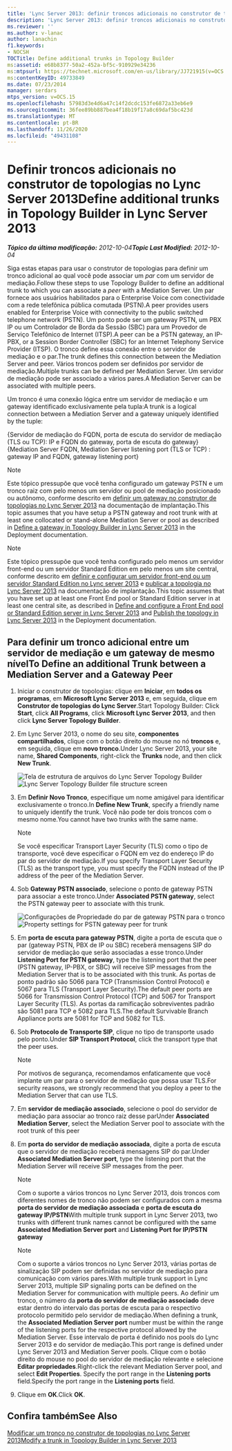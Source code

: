 ```yaml
---
title: 'Lync Server 2013: definir troncos adicionais no construtor de topologias'
description: 'Lync Server 2013: definir troncos adicionais no construtor de topologias.'
ms.reviewer: ''
ms.author: v-lanac
author: lanachin
f1.keywords:
- NOCSH
TOCTitle: Define additional trunks in Topology Builder
ms:assetid: e68b8377-50a2-452a-bf5c-910929e34236
ms:mtpsurl: https://technet.microsoft.com/en-us/library/JJ721915(v=OCS.15)
ms:contentKeyID: 49733849
ms.date: 07/23/2014
manager: serdars
mtps_version: v=OCS.15
ms.openlocfilehash: 57983d3e4d6a47c14f2dcdc153fe6872a33eb6e9
ms.sourcegitcommit: 36fee89bb887bea4f18b19f17a8c69daf5bc423d
ms.translationtype: MT
ms.contentlocale: pt-BR
ms.lasthandoff: 11/26/2020
ms.locfileid: "49431108"
---
```

# <a name="define-additional-trunks-in-topology-builder-in-lync-server-2013"></a><span data-ttu-id="c0fea-103">Definir troncos adicionais no construtor de topologias no Lync Server 2013</span><span class="sxs-lookup"><span data-stu-id="c0fea-103">Define additional trunks in Topology Builder in Lync Server 2013</span></span>

<div data-xmlns="http://www.w3.org/1999/xhtml">

<div class="topic" data-xmlns="http://www.w3.org/1999/xhtml" data-msxsl="urn:schemas-microsoft-com:xslt" data-cs="https://msdn.microsoft.com/">

<div data-asp="https://msdn2.microsoft.com/asp">



</div>

<div id="mainSection">

<div id="mainBody"><span data-ttu-id="c0fea-104">

<span> </span></span><span class="sxs-lookup"><span data-stu-id="c0fea-104">

<span> </span></span></span>

<span data-ttu-id="c0fea-105">_**Tópico da última modificação:** 2012-10-04_</span><span class="sxs-lookup"><span data-stu-id="c0fea-105">_**Topic Last Modified:** 2012-10-04_</span></span>

<span data-ttu-id="c0fea-106">Siga estas etapas para usar o construtor de topologias para definir um tronco adicional ao qual você pode associar um *par* com um servidor de mediação.</span><span class="sxs-lookup"><span data-stu-id="c0fea-106">Follow these steps to use Topology Builder to define an additional trunk to which you can associate a *peer* with a Mediation Server.</span></span> <span data-ttu-id="c0fea-107">Um par fornece aos usuários habilitados para o Enterprise Voice com conectividade com a rede telefônica pública comutada (PSTN).</span><span class="sxs-lookup"><span data-stu-id="c0fea-107">A peer provides users enabled for Enterprise Voice with connectivity to the public switched telephone network (PSTN).</span></span> <span data-ttu-id="c0fea-108">Um ponto pode ser um gateway PSTN, um PBX IP ou um Controlador de Borda da Sessão (SBC) para um Provedor de Serviço Telefônico de Internet (ITSP).</span><span class="sxs-lookup"><span data-stu-id="c0fea-108">A peer can be a PSTN gateway, an IP-PBX, or a Session Border Controller (SBC) for an Internet Telephony Service Provider (ITSP).</span></span> <span data-ttu-id="c0fea-109">O tronco define essa conexão entre o servidor de mediação e o par.</span><span class="sxs-lookup"><span data-stu-id="c0fea-109">The trunk defines this connection between the Mediation Server and peer.</span></span> <span data-ttu-id="c0fea-110">Vários troncos podem ser definidos por servidor de mediação.</span><span class="sxs-lookup"><span data-stu-id="c0fea-110">Multiple trunks can be defined per Mediation Server.</span></span> <span data-ttu-id="c0fea-111">Um servidor de mediação pode ser associado a vários pares.</span><span class="sxs-lookup"><span data-stu-id="c0fea-111">A Mediation Server can be associated with multiple peers.</span></span>

<span data-ttu-id="c0fea-112">Um tronco é uma conexão lógica entre um servidor de mediação e um gateway identificado exclusivamente pela tupla:</span><span class="sxs-lookup"><span data-stu-id="c0fea-112">A trunk is a logical connection between a Mediation Server and a gateway uniquely identified by the tuple:</span></span>

<span data-ttu-id="c0fea-113">{Servidor de mediação do FQDN, porta de escuta do servidor de mediação (TLS ou TCP): IP e FQDN do gateway, porta de escuta do gateway}</span><span class="sxs-lookup"><span data-stu-id="c0fea-113">{Mediation Server FQDN, Mediation Server listening port (TLS or TCP) : gateway IP and FQDN, gateway listening port}</span></span>

<div>


> [!NOTE]  
> <span data-ttu-id="c0fea-114">Este tópico pressupõe que você tenha configurado um gateway PSTN e um tronco raiz com pelo menos um servidor ou pool de mediação posicionado ou autônomo, conforme descrito em <A href="lync-server-2013-define-a-gateway-in-topology-builder.md">definir um gateway no construtor de topologias no Lync Server 2013</A> na documentação de implantação.</span><span class="sxs-lookup"><span data-stu-id="c0fea-114">This topic assumes that you have setup a PSTN gateway and root trunk with at least one collocated or stand-alone Mediation Server or pool as described in <A href="lync-server-2013-define-a-gateway-in-topology-builder.md">Define a gateway in Topology Builder in Lync Server 2013</A> in the Deployment documentation.</span></span>



</div>

<div>


> [!NOTE]  
> <span data-ttu-id="c0fea-115">Este tópico pressupõe que você tenha configurado pelo menos um servidor front-end ou um servidor Standard Edition em pelo menos um site central, conforme descrito em <A href="lync-server-2013-define-and-configure-a-front-end-pool-or-standard-edition-server.md">definir e configurar um servidor front-end ou um servidor Standard Edition no Lync server 2013</A> e <A href="lync-server-2013-publish-the-topology.md">publicar a topologia no Lync Server 2013</A> na documentação de implantação.</span><span class="sxs-lookup"><span data-stu-id="c0fea-115">This topic assumes that you have set up at least one Front End pool or Standard Edition server in at least one central site, as described in <A href="lync-server-2013-define-and-configure-a-front-end-pool-or-standard-edition-server.md">Define and configure a Front End pool or Standard Edition server in Lync Server 2013</A> and <A href="lync-server-2013-publish-the-topology.md">Publish the topology in Lync Server 2013</A> in the Deployment documentation.</span></span>



</div>

<div>

## <a name="to-define-an-additional-trunk-between-a-mediation-server-and-a-gateway-peer"></a><span data-ttu-id="c0fea-116">Para definir um tronco adicional entre um servidor de mediação e um gateway de mesmo nível</span><span class="sxs-lookup"><span data-stu-id="c0fea-116">To Define an additional Trunk between a Mediation Server and a Gateway Peer</span></span>

1.  <span data-ttu-id="c0fea-117">Iniciar o construtor de topologias: clique em **Iniciar**, em **todos os programas**, em **Microsoft Lync Server 2013** e, em seguida, clique em **Construtor de topologias do Lync Server**.</span><span class="sxs-lookup"><span data-stu-id="c0fea-117">Start Topology Builder: Click **Start**, click **All Programs**, click **Microsoft Lync Server 2013**, and then click **Lync Server Topology Builder**.</span></span>

2.  <span data-ttu-id="c0fea-118">Em Lync Server 2013, o nome do seu site, **componentes compartilhados**, clique com o botão direito do mouse no nó **troncos** e, em seguida, clique em **novo tronco**.</span><span class="sxs-lookup"><span data-stu-id="c0fea-118">Under Lync Server 2013, your site name, **Shared Components**, right-click the **Trunks** node, and then click **New Trunk**.</span></span>
    
    <span data-ttu-id="c0fea-119">![Tela de estrutura de arquivos do Lync Server Topology Builder](images/JJ721915.90d5b349-aa1e-407a-87ed-fa112f478560(OCS.15).png "Tela de estrutura de arquivos do Lync Server Topology Builder")</span><span class="sxs-lookup"><span data-stu-id="c0fea-119">![Lync Server Topology Builder file structure screen](images/JJ721915.90d5b349-aa1e-407a-87ed-fa112f478560(OCS.15).png "Lync Server Topology Builder file structure screen")</span></span>

3.  <span data-ttu-id="c0fea-120">Em **Definir Novo Tronco**, especifique um nome amigável para identificar exclusivamente o tronco.</span><span class="sxs-lookup"><span data-stu-id="c0fea-120">In **Define New Trunk**, specify a friendly name to uniquely identify the trunk.</span></span> <span data-ttu-id="c0fea-121">Você não pode ter dois troncos com o mesmo nome.</span><span class="sxs-lookup"><span data-stu-id="c0fea-121">You cannot have two trunks with the same name.</span></span>
    
    <div>
    

    > [!NOTE]  
    > <span data-ttu-id="c0fea-122">Se você especificar Transport Layer Security (TLS) como o tipo de transporte, você deve especificar o FQDN em vez do endereço IP do par do servidor de mediação.</span><span class="sxs-lookup"><span data-stu-id="c0fea-122">If you specify Transport Layer Security (TLS) as the transport type, you must specify the FQDN instead of the IP address of the peer of the Mediation Server.</span></span>

    
    </div>

4.  <span data-ttu-id="c0fea-123">Sob **Gateway PSTN associado**, selecione o ponto de gateway PSTN para associar a este tronco.</span><span class="sxs-lookup"><span data-stu-id="c0fea-123">Under **Associated PSTN gateway**, select the PSTN gateway peer to associate with this trunk.</span></span>
    
    <span data-ttu-id="c0fea-124">![Configurações de Propriedade do par de gateway PSTN para o tronco](images/JJ721915.7c3fe8ee-8f4c-4413-8462-8347228e61bb(OCS.15).png "Configurações de Propriedade do par de gateway PSTN para o tronco")</span><span class="sxs-lookup"><span data-stu-id="c0fea-124">![Property settings for PSTN gateway peer for trunk](images/JJ721915.7c3fe8ee-8f4c-4413-8462-8347228e61bb(OCS.15).png "Property settings for PSTN gateway peer for trunk")</span></span>

5.  <span data-ttu-id="c0fea-125">Em **porta de escuta para gateway PSTN**, digite a porta de escuta que o par (gateway PSTN, PBX de IP ou SBC) receberá mensagens SIP do servidor de mediação que serão associadas a esse tronco.</span><span class="sxs-lookup"><span data-stu-id="c0fea-125">Under **Listening Port for PSTN gateway**, type the listening port that the peer (PSTN gateway, IP-PBX, or SBC) will receive SIP messages from the Mediation Server that is to be associated with this trunk.</span></span> <span data-ttu-id="c0fea-126">As portas de ponto padrão são 5066 para TCP (Transmission Control Protocol) e 5067 para TLS (Transport Layer Security).</span><span class="sxs-lookup"><span data-stu-id="c0fea-126">The default peer ports are 5066 for Transmission Control Protocol (TCP) and 5067 for Transport Layer Security (TLS).</span></span> <span data-ttu-id="c0fea-127">As portas da ramificação sobreviventes padrão são 5081 para TCP e 5082 para TLS.</span><span class="sxs-lookup"><span data-stu-id="c0fea-127">The default Survivable Branch Appliance ports are 5081 for TCP and 5082 for TLS.</span></span>

6.  <span data-ttu-id="c0fea-128">Sob **Protocolo de Transporte SIP**, clique no tipo de transporte usado pelo ponto.</span><span class="sxs-lookup"><span data-stu-id="c0fea-128">Under **SIP Transport Protocol**, click the transport type that the peer uses.</span></span>
    
    <div>
    

    > [!NOTE]  
    > <span data-ttu-id="c0fea-129">Por motivos de segurança, recomendamos enfaticamente que você implante um par para o servidor de mediação que possa usar TLS.</span><span class="sxs-lookup"><span data-stu-id="c0fea-129">For security reasons, we strongly recommend that you deploy a peer to the Mediation Server that can use TLS.</span></span>

    
    </div>

7.  <span data-ttu-id="c0fea-130">Em **servidor de mediação associado**, selecione o pool do servidor de mediação para associar ao tronco raiz desse par</span><span class="sxs-lookup"><span data-stu-id="c0fea-130">Under **Associated Mediation Server**, select the Mediation Server pool to associate with the root trunk of this peer</span></span>

8.  <span data-ttu-id="c0fea-131">Em **porta do servidor de mediação associada**, digite a porta de escuta que o servidor de mediação receberá mensagens SIP do par.</span><span class="sxs-lookup"><span data-stu-id="c0fea-131">Under **Associated Mediation Server port**, type the listening port that the Mediation Server will receive SIP messages from the peer.</span></span>
    
    <div>
    

    > [!NOTE]  
    > <span data-ttu-id="c0fea-132">Com o suporte a vários troncos no Lync Server 2013, dois troncos com diferentes nomes de tronco não podem ser configurados com a mesma <STRONG>porta do servidor de mediação associada</STRONG> e <STRONG>porta de escuta do gateway IP/PSTN</STRONG></span><span class="sxs-lookup"><span data-stu-id="c0fea-132">With multiple trunk support in Lync Server 2013, two trunks with different trunk names cannot be configured with the same <STRONG>Associated Mediation Server port</STRONG> and <STRONG>Listening Port for IP/PSTN gateway</STRONG></span></span>

    
    </div>
    
    <div>
    

    > [!NOTE]  
    > <span data-ttu-id="c0fea-133">Com o suporte a vários troncos no Lync Server 2013, várias portas de sinalização SIP podem ser definidas no servidor de mediação para comunicação com vários pares.</span><span class="sxs-lookup"><span data-stu-id="c0fea-133">With multiple trunk support in Lync Server 2013, multiple SIP signaling ports can be defined on the Mediation Server for communication with multiple peers.</span></span> <span data-ttu-id="c0fea-134">Ao definir um tronco, o número da <STRONG>porta do servidor de mediação associado</STRONG> deve estar dentro do intervalo das portas de escuta para o respectivo protocolo permitido pelo servidor de mediação.</span><span class="sxs-lookup"><span data-stu-id="c0fea-134">When defining a trunk, the <STRONG>Associated Mediation Server port</STRONG> number must be within the range of the listening ports for the respective protocol allowed by the Mediation Server.</span></span> <span data-ttu-id="c0fea-135">Esse intervalo de porta é definido nos pools do Lync Server 2013 e do servidor de mediação.</span><span class="sxs-lookup"><span data-stu-id="c0fea-135">This port range is defined under Lync Server 2013 and Mediation Server pools.</span></span> <span data-ttu-id="c0fea-136">Clique com o botão direito do mouse no pool do servidor de mediação relevante e selecione <STRONG>Editar propriedades</STRONG>.</span><span class="sxs-lookup"><span data-stu-id="c0fea-136">Right-click the relevant Mediation Server pool, and select <STRONG>Edit Properties</STRONG>.</span></span> <span data-ttu-id="c0fea-137">Specify the port range in the <STRONG>Listening ports</STRONG> field.</span><span class="sxs-lookup"><span data-stu-id="c0fea-137">Specify the port range in the <STRONG>Listening ports</STRONG> field.</span></span>

    
    </div>

9.  <span data-ttu-id="c0fea-138">Clique em **OK**.</span><span class="sxs-lookup"><span data-stu-id="c0fea-138">Click **OK**.</span></span>

</div>

<div>

## <a name="see-also"></a><span data-ttu-id="c0fea-139">Confira também</span><span class="sxs-lookup"><span data-stu-id="c0fea-139">See Also</span></span>


[<span data-ttu-id="c0fea-140">Modificar um tronco no construtor de topologias no Lync Server 2013</span><span class="sxs-lookup"><span data-stu-id="c0fea-140">Modify a trunk in Topology Builder in Lync Server 2013</span></span>](lync-server-2013-modify-a-trunk-in-topology-builder.md)  
  

<span data-ttu-id="c0fea-141"></div>

</div>

<span> </span>

</div>

</div>

</span><span class="sxs-lookup"><span data-stu-id="c0fea-141"></div>

</div>

<span> </span>

</div>

</div>

</span></span></div>

